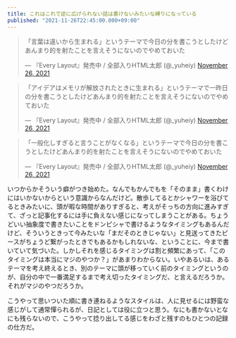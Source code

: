```yaml
---
title: これはこれで逆に広げられない話は書けないみたいな縛りになっている
published: "2021-11-26T22:45:00.000+09:00"
---
```


<blockquote class="twitter-tweet"><p lang="ja" dir="ltr">「言葉は違いから生まれる」というテーマで今日の分を書こうとしたけどあんまり的を射たことを言えそうにないのでやめておいた</p>&mdash; 『Every Layout』発売中 / 全部入りHTML太郎 (@_yuheiy) <a href="https://twitter.com/_yuheiy/status/1464216216240025600?ref_src=twsrc%5Etfw">November 26, 2021</a></blockquote> <script async src="https://platform.twitter.com/widgets.js" charset="utf-8"></script>

<blockquote class="twitter-tweet"><p lang="ja" dir="ltr">「アイデアはメモリが解放されたときに生まれる」というテーマで一昨日の分を書こうとしたけどあんまり的を射たことを言えそうにないのでやめておいた</p>&mdash; 『Every Layout』発売中 / 全部入りHTML太郎 (@_yuheiy) <a href="https://twitter.com/_yuheiy/status/1464216323383504896?ref_src=twsrc%5Etfw">November 26, 2021</a></blockquote> <script async src="https://platform.twitter.com/widgets.js" charset="utf-8"></script>

<blockquote class="twitter-tweet"><p lang="ja" dir="ltr">「一般化しすぎると言うことがなくなる」というテーマで今日の分を書こうとしたけどあんまり的を射たことを言えそうにないのでやめておいた</p>&mdash; 『Every Layout』発売中 / 全部入りHTML太郎 (@_yuheiy) <a href="https://twitter.com/_yuheiy/status/1464217138357743616?ref_src=twsrc%5Etfw">November 26, 2021</a></blockquote> <script async src="https://platform.twitter.com/widgets.js" charset="utf-8"></script>

いつからかそういう癖がつき始めた。なんでもかんでもを「そのまま」書くわけにはいかないからという意識からなんだけど。散歩してるとかシャワーを浴びてるときみたいに、頭が暇な時間がありすぎると、考えがそっちの方向に進みすぎて、ざっと記事化するには手に負えない感じになってしまうことがある。ちょうどいい抽象度で書きたいことをドンピシャで書けるようなタイミングもあるんだけど、そういうときって今みたいな「まだそのときじゃない」と見送ってきたピースがちょうど繋がったときでもあるかもしれないな、ということに、今まで書いていて気づいた。しかしそれを感じるタイミングは割と頻繁にあって、「このタイミングは本当にマジのやつか？」があまりわからない。いやあるいは、あるテーマを考え終えるとき、別のテーマに頭が移っていく前のタイミングというのが、自分の中で一番満足するまで考え切ったタイミングだ、と言えるだろうか。それがマジのやつだろうか。

こうやって思いついた順に書き連ねるようなスタイルは、人に見せるには野蛮な感じがして通常憚られるが、日記としては役に立つと思う。なにも書かないとなにも残らないので、こうやって捻り出してる感じをわざと残すのもひとつの記録の仕方だ。
